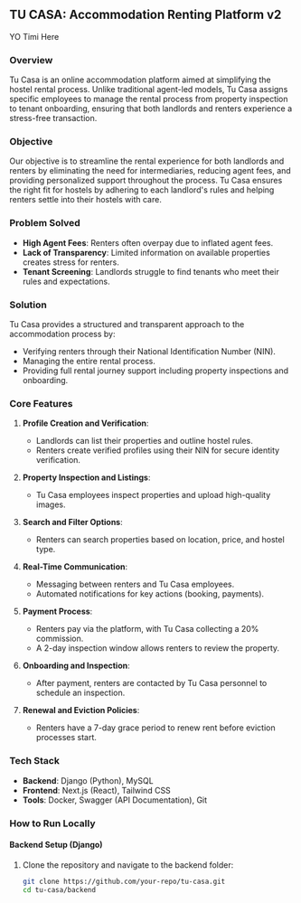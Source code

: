 ## TU CASA: Accommodation Renting Platform v2

YO Timi Here

### Overview
Tu Casa is an online accommodation platform aimed at simplifying the hostel rental process.
Unlike traditional agent-led models, Tu Casa assigns specific employees to manage the rental
process from property inspection to tenant onboarding, ensuring that both landlords and
renters experience a stress-free transaction.

### Objective
Our objective is to streamline the rental experience for both landlords and renters by eliminating
the need for intermediaries, reducing agent fees, and providing personalized support throughout
the process. Tu Casa ensures the right fit for hostels by adhering to each landlord's rules and 
helping renters settle into their hostels with care.

### Problem Solved
- **High Agent Fees**: Renters often overpay due to inflated agent fees.
- **Lack of Transparency**: Limited information on available properties creates stress for renters.
- **Tenant Screening**: Landlords struggle to find tenants who meet their rules and expectations.

### Solution
Tu Casa provides a structured and transparent approach to the accommodation process by:
- Verifying renters through their National Identification Number (NIN).
- Managing the entire rental process.
- Providing full rental journey support including property inspections and onboarding.

### Core Features
1. **Profile Creation and Verification**:
   - Landlords can list their properties and outline hostel rules.
   - Renters create verified profiles using their NIN for secure identity verification.

2. **Property Inspection and Listings**:
   - Tu Casa employees inspect properties and upload high-quality images.

3. **Search and Filter Options**:
   - Renters can search properties based on location, price, and hostel type.

4. **Real-Time Communication**:
   - Messaging between renters and Tu Casa employees.
   - Automated notifications for key actions (booking, payments).

5. **Payment Process**:
   - Renters pay via the platform, with Tu Casa collecting a 20% commission.
   - A 2-day inspection window allows renters to review the property.

6. **Onboarding and Inspection**:
   - After payment, renters are contacted by Tu Casa personnel to schedule an inspection.

7. **Renewal and Eviction Policies**:
   - Renters have a 7-day grace period to renew rent before eviction processes start.

### Tech Stack
- **Backend**: Django (Python), MySQL
- **Frontend**: Next.js (React), Tailwind CSS
- **Tools**: Docker, Swagger (API Documentation), Git

### How to Run Locally

#### Backend Setup (Django)
1. Clone the repository and navigate to the backend folder:
   ```bash
   git clone https://github.com/your-repo/tu-casa.git
   cd tu-casa/backend

